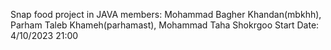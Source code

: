 Snap food project in JAVA
members: Mohammad Bagher Khandan(mbkhh), Parham Taleb Khameh(parhamast), Mohammad Taha Shokrgoo
Start Date: 4/10/2023 21:00
